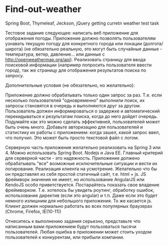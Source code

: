 # Find-out-weather
Spring Boot, Thymeleaf, Jeckson, jQuery
getting curretn weather
test task

Тестовое задание следующее: написать веб приложение для отображения погоды.
Приложение должно позволять пользователям узнавать текущую погоду для конкретного города или локации (долгота/широта) (не обязательно реальную, это могут быть случайные данные - температура, ветер, давление... или данные с http://openweathermap.org/api).
Реализовать страницу для ввода поисковой информации (например попросить пользователя ввести город), так же страницу для отображения результатов поиска по запросу.

Дополнительные  условия (не обязательно, но желательно):

Приложение должно обрабатывать только один запрос за раз. Т.е. если несколько пользователей "одновременно" выполнили поиск, их запросы становятся в очередь и выполняются друг за другом. Пользователь должен информироваться о задержке и автоматический перекидываться к результатам поиска, когда до него дойдет очередь. Подумайте как это можно сделать эффективней, пользователей может быть очень много.
Добавьте авторизацию для пользователей и статистику их работы с приложением: когда зашел, какой запрос ввел, что получил. Это может быть просто текстовой файл с логом.


Серверную часть приложения желательно реализовать на Spring 3 или 4. Можно использовать Spring Boot. Nodejs и Java EE.  Главный критерий для серверной части - это надежность. Приложение должено обрабатывать "все" возможные исключительные ситуации и вести их логирование.
Реализация клиента на усмотрение. Желательно что бы он представлял из себя простой статичный сайт, т.е. html + js. JS фреймворк значения не имеет, но использование AngularJS или KendoJS особо приветствуется.
Постарайтесь показать свое владение фреймворком. Т.е. хотелось бы увидеть роутинг, обработку ошибок, использование директив (если это angular) и т.п. Даже если это будет немного излишним для небольшого приложения.
То же касается js. Клиент должен нормально работать во всех популярных браузерах (Chrome, Firefox, IE(10-11))

Отнеситесь к выполнению задания серьезно, представьте что написанным вами приложением будут пользоваться тысячи пользователей. Любая ошибка в приложении может стоить уходом пользователей к конкурентам, или прибыли компании.

